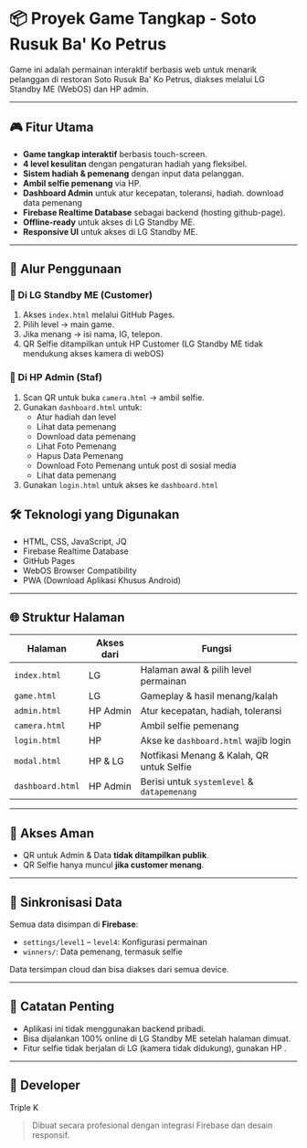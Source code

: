 # 📦 Proyek Game Tangkap - Soto Rusuk Ba' Ko Petrus

Game ini adalah permainan interaktif berbasis web untuk menarik pelanggan di restoran Soto Rusuk Ba' Ko Petrus, diakses melalui LG Standby ME (WebOS) dan HP admin.

---

## 🎮 Fitur Utama
- **Game tangkap interaktif** berbasis touch-screen.
- **4 level kesulitan** dengan pengaturan hadiah yang fleksibel.
- **Sistem hadiah & pemenang** dengan input data pelanggan.
- **Ambil selfie pemenang** via HP.
- **Dashboard Admin** untuk atur kecepatan, toleransi, hadiah. download data pemenang
- **Firebase Realtime Database** sebagai backend (hosting github-page).
- **Offline-ready** untuk akses di LG Standby ME.
- **Responsive UI** untuk akses di LG Standby ME.

---

## 📱 Alur Penggunaan

### 🔹 Di LG Standby ME (Customer)
1. Akses `index.html` melalui GitHub Pages.
2. Pilih level → main game.
3. Jika menang → isi nama, IG, telepon.
4. QR Selfie ditampilkan untuk HP Customer (LG Standby ME tidak mendukung akses kamera di webOS)

### 🔹 Di HP Admin (Staf)
1. Scan QR untuk buka `camera.html` → ambil selfie.
2. Gunakan `dashboard.html` untuk:
   - Atur hadiah dan level
   - Lihat data pemenang
   - Download data pemenang
   - Lihat Foto Pemenang
   - Hapus Data Pemenang
   - Download Foto Pemenang untuk post di sosial media
   - Lihat data pemenang
3. Gunakan `login.html` untuk akses ke `dashboard.html`


## 🛠️ Teknologi yang Digunakan
- HTML, CSS, JavaScript, JQ
- Firebase Realtime Database
- GitHub Pages
- WebOS Browser Compatibility
- PWA (Download Aplikasi Khusus Android)

---

## 🌐 Struktur Halaman

| Halaman              | Akses dari       | Fungsi                                    |
|---------------------|------------------|-------------------------------------------|
| `index.html`        | LG               | Halaman awal & pilih level permainan      |
| `game.html`         | LG               | Gameplay & hasil menang/kalah             |
| `admin.html`        | HP Admin         | Atur kecepatan, hadiah, toleransi         |
| `camera.html`       | HP               | Ambil selfie pemenang                     |
| `login.html`        | HP               | Akse ke `dashboard.html` wajib login      |
| `modal.html`        | HP & LG          | Notfikasi Menang & Kalah, QR untuk Selfie |
| `dashboard.html`    | HP Admin         | Berisi untuk `systemlevel` & `datapemenang`|

---

## 🔐 Akses Aman
- QR untuk Admin & Data **tidak ditampilkan publik**.
- QR Selfie hanya muncul **jika customer menang**.

---

## 🔄 Sinkronisasi Data
Semua data disimpan di **Firebase**:
- `settings/level1` – `level4`: Konfigurasi permainan
- `winners/`: Data pemenang, termasuk selfie

Data tersimpan cloud dan bisa diakses dari semua device.

---

## 📌 Catatan Penting
- Aplikasi ini tidak menggunakan backend pribadi.
- Bisa dijalankan 100% online di LG Standby ME setelah halaman dimuat.
- Fitur selfie tidak berjalan di LG (kamera tidak didukung), gunakan HP .

---

## 🙌 Developer

Triple K
> Dibuat secara profesional dengan integrasi Firebase dan desain responsif. 

